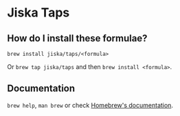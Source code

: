 # Jiska Taps

## How do I install these formulae?

`brew install jiska/taps/<formula>`

Or `brew tap jiska/taps` and then `brew install <formula>`.

## Documentation

`brew help`, `man brew` or check [Homebrew's documentation](https://docs.brew.sh).
